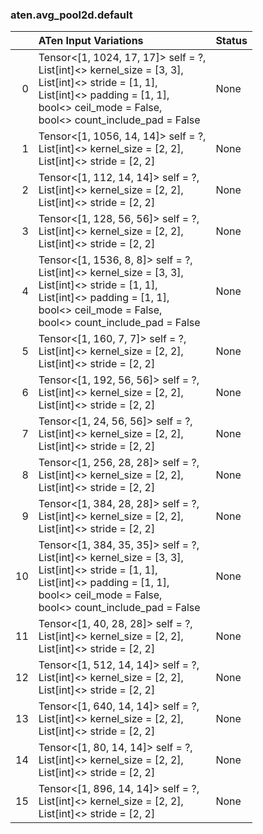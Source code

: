 ### aten.avg_pool2d.default
|    | ATen Input Variations                                                                                                                                                                                      | Status   |
|---:|:-----------------------------------------------------------------------------------------------------------------------------------------------------------------------------------------------------------|:---------|
|  0 | Tensor<[1, 1024, 17, 17]> self = ?,<br>List[int]<> kernel_size = [3, 3],<br>List[int]<> stride = [1, 1],<br>List[int]<> padding = [1, 1],<br>bool<> ceil_mode = False,<br>bool<> count_include_pad = False | None     |
|  1 | Tensor<[1, 1056, 14, 14]> self = ?,<br>List[int]<> kernel_size = [2, 2],<br>List[int]<> stride = [2, 2]                                                                                                    | None     |
|  2 | Tensor<[1, 112, 14, 14]> self = ?,<br>List[int]<> kernel_size = [2, 2],<br>List[int]<> stride = [2, 2]                                                                                                     | None     |
|  3 | Tensor<[1, 128, 56, 56]> self = ?,<br>List[int]<> kernel_size = [2, 2],<br>List[int]<> stride = [2, 2]                                                                                                     | None     |
|  4 | Tensor<[1, 1536, 8, 8]> self = ?,<br>List[int]<> kernel_size = [3, 3],<br>List[int]<> stride = [1, 1],<br>List[int]<> padding = [1, 1],<br>bool<> ceil_mode = False,<br>bool<> count_include_pad = False   | None     |
|  5 | Tensor<[1, 160, 7, 7]> self = ?,<br>List[int]<> kernel_size = [2, 2],<br>List[int]<> stride = [2, 2]                                                                                                       | None     |
|  6 | Tensor<[1, 192, 56, 56]> self = ?,<br>List[int]<> kernel_size = [2, 2],<br>List[int]<> stride = [2, 2]                                                                                                     | None     |
|  7 | Tensor<[1, 24, 56, 56]> self = ?,<br>List[int]<> kernel_size = [2, 2],<br>List[int]<> stride = [2, 2]                                                                                                      | None     |
|  8 | Tensor<[1, 256, 28, 28]> self = ?,<br>List[int]<> kernel_size = [2, 2],<br>List[int]<> stride = [2, 2]                                                                                                     | None     |
|  9 | Tensor<[1, 384, 28, 28]> self = ?,<br>List[int]<> kernel_size = [2, 2],<br>List[int]<> stride = [2, 2]                                                                                                     | None     |
| 10 | Tensor<[1, 384, 35, 35]> self = ?,<br>List[int]<> kernel_size = [3, 3],<br>List[int]<> stride = [1, 1],<br>List[int]<> padding = [1, 1],<br>bool<> ceil_mode = False,<br>bool<> count_include_pad = False  | None     |
| 11 | Tensor<[1, 40, 28, 28]> self = ?,<br>List[int]<> kernel_size = [2, 2],<br>List[int]<> stride = [2, 2]                                                                                                      | None     |
| 12 | Tensor<[1, 512, 14, 14]> self = ?,<br>List[int]<> kernel_size = [2, 2],<br>List[int]<> stride = [2, 2]                                                                                                     | None     |
| 13 | Tensor<[1, 640, 14, 14]> self = ?,<br>List[int]<> kernel_size = [2, 2],<br>List[int]<> stride = [2, 2]                                                                                                     | None     |
| 14 | Tensor<[1, 80, 14, 14]> self = ?,<br>List[int]<> kernel_size = [2, 2],<br>List[int]<> stride = [2, 2]                                                                                                      | None     |
| 15 | Tensor<[1, 896, 14, 14]> self = ?,<br>List[int]<> kernel_size = [2, 2],<br>List[int]<> stride = [2, 2]                                                                                                     | None     |


